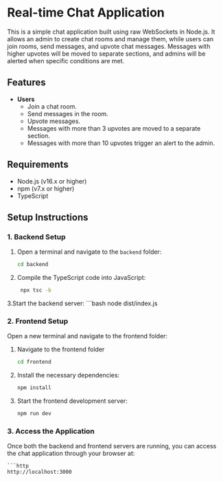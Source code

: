# Real-time Chat Application

This is a simple chat application built using raw WebSockets in Node.js. It allows an admin to create chat rooms and manage them, while users can join rooms, send messages, and upvote chat messages. Messages with higher upvotes will be moved to separate sections, and admins will be alerted when specific conditions are met.

## Features

- **Users**
  - Join a chat room.
  - Send messages in the room.
  - Upvote messages.
  - Messages with more than 3 upvotes are moved to a separate section.
  - Messages with more than 10 upvotes trigger an alert to the admin.

## Requirements

- Node.js (v16.x or higher)
- npm (v7.x or higher)
- TypeScript

## Setup Instructions

### 1. Backend Setup

1. Open a terminal and navigate to the `backend` folder:
   ```bash
   cd backend
   ```
2. Compile the TypeScript code into JavaScript:
   ````bash
    npx tsc -b
3.Start the backend server:
    ```bash
    node dist/index.js

### 2. Frontend Setup

Open a new terminal and navigate to the frontend folder:

1. Navigate to the frontend folder
   ```bash
   cd frontend
   ```
2. Install the necessary dependencies:
   ```bash
   npm install
   ```
3. Start the frontend development server:
   ```bash
   npm run dev
### 3. Access the Application
Once both the backend and frontend servers are running, you can access the chat application through your browser at:

    ```http
    http://localhost:3000
    

